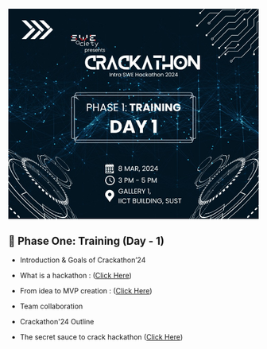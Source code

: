 ![](./assets/banner.jpg)

## 🚀 Phase One: Training (Day - 1)

- Introduction & Goals of Crackathon’24

- What is a hackathon : ([Click Here](https://www.canva.com/design/DAF-5wUCFfk/F1cdQLUk9mFpV5yhrFeUiA/edit?utm_content=DAF-5wUCFfk&utm_campaign=designshare&utm_medium=link2&utm_source=sharebutton))
- From idea to MVP creation : ([Click Here](https://www.canva.com/design/DAF-2CCRiJM/mw0NoPk2p0XcMajfq3CfFA/edit?utm_content=DAF-2CCRiJM&utm_campaign=designshare&utm_medium=link2&utm_source=sharebutton))
- Team collaboration
- Crackathon'24 Outline
- The secret sauce to crack hackathon ([Click Here](https://www.canva.com/design/DAF-5PsIHYo/qc7BoLkbBdu5YNI-UeYrow/edit?utm_content=DAF-5PsIHYo&utm_campaign=designshare&utm_medium=link2&utm_source=sharebutton))
